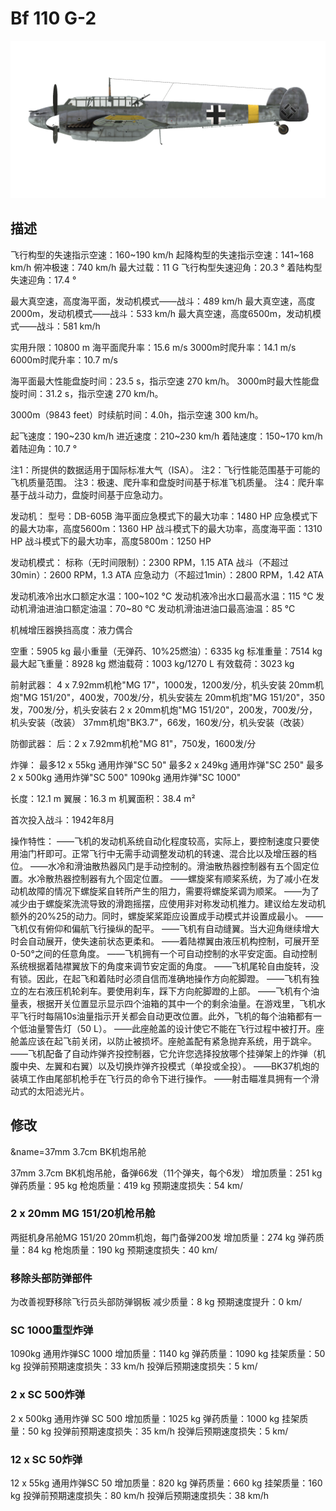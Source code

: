 # Bf 110 G-2

![bf110g2](../images/bf110g2.png)

## 描述

飞行构型的失速指示空速：160~190 km/h
起降构型的失速指示空速：141~168 km/h
俯冲极速：740 km/h
最大过载：11 G
飞行构型失速迎角：20.3 °
着陆构型失速迎角：17.4 °

最大真空速，高度海平面，发动机模式——战斗：489 km/h
最大真空速，高度2000m，发动机模式——战斗：533 km/h
最大真空速，高度6500m，发动机模式——战斗：581 km/h

实用升限：10800 m
海平面爬升率：15.6 m/s
3000m时爬升率：14.1 m/s
6000m时爬升率：10.7 m/s

海平面最大性能盘旋时间：23.5 s，指示空速 270 km/h。
3000m时最大性能盘旋时间：31.2 s，指示空速 270 km/h。

3000m（9843 feet）时续航时间：4.0h，指示空速 300 km/h。

起飞速度：190~230 km/h
进近速度：210~230 km/h
着陆速度：150~170 km/h
着陆迎角：10.7 °

注1：所提供的数据适用于国际标准大气（ISA）。
注2：飞行性能范围基于可能的飞机质量范围。
注3：极速、爬升率和盘旋时间基于标准飞机质量。
注4：爬升率基于战斗动力，盘旋时间基于应急动力。

发动机：
型号：DB-605B
海平面应急模式下的最大功率：1480 HP
应急模式下的最大功率，高度5600m：1360 HP
战斗模式下的最大功率，高度海平面：1310 HP
战斗模式下的最大功率，高度5800m：1250 HP

发动机模式：
标称（无时间限制）：2300 RPM，1.15 ATA
战斗（不超过30min）：2600 RPM，1.3 ATA
应急动力（不超过1min）：2800 RPM，1.42 ATA

发动机液冷出水口额定水温：100~102 °C
发动机液冷出水口最高水温：115 °C
发动机滑油进油口额定油温：70~80 °C
发动机滑油进油口最高油温：85 °C

机械增压器换挡高度：液力偶合 

空重：5905 kg
最小重量（无弹药、10%25燃油）：6335 kg
标准重量：7514 kg
最大起飞重量：8928 kg
燃油载荷：1003 kg/1270 L
有效载荷：3023 kg

前射武器：
4 x 7.92mm机枪"MG 17"，1000发，1200发/分，机头安装
20mm机炮"MG 151/20"，400发，700发/分，机头安装左
20mm机炮"MG 151/20"，350发，700发/分，机头安装右
2 х 20mm机炮"MG 151/20"，200发，700发/分，机头安装（改装）
37mm机炮"BK3.7"，66发，160发/分，机头安装（改装）

防御武器：
后：2 x 7.92mm机枪"MG 81"，750发，1600发/分

炸弹：
最多12 x 55kg 通用炸弹"SC 50"
最多2 x 249kg 通用炸弹"SC 250"
最多2 x 500kg 通用炸弹"SC 500"
1090kg 通用炸弹"SC 1000"

长度：12.1 m
翼展：16.3 m
机翼面积：38.4 m²

首次投入战斗：1942年8月

操作特性：
——飞机的发动机系统自动化程度较高，实际上，要控制速度只要使用油门杆即可。正常飞行中无需手动调整发动机的转速、混合比以及增压器的档位。
——水冷和滑油散热器风门是手动控制的。滑油散热器控制器有五个固定位置。水冷散热器控制器有九个固定位置。
——螺旋桨有顺桨系统，为了减小在发动机故障的情况下螺旋桨自转所产生的阻力，需要将螺旋桨调为顺桨。
——为了减少由于螺旋桨洗流导致的滑跑摇摆，应使用非对称发动机推力。建议给左发动机额外的20%25的动力。同时，螺旋桨桨距应设置成手动模式并设置成最小。
——飞机仅有俯仰和偏航飞行操纵的配平。
——飞机有自动缝翼。当大迎角继续增大时会自动展开，使失速前状态更柔和。
——着陆襟翼由液压机构控制，可展开至0-50°之间的任意角度。
——飞机拥有一个可自动控制的水平安定面。自动控制系统根据着陆襟翼放下的角度来调节安定面的角度。
——飞机尾轮自由旋转，没有锁。因此，在起飞和着陆时必须自信而准确地操作方向舵脚蹬。
——飞机有独立的左右液压机轮刹车。要使用刹车，踩下方向舵脚蹬的上部。
——飞机有个油量表，根据开关位置显示显示四个油箱的其中一个的剩余油量。在游戏里，飞机水平飞行时每隔10s油量指示开关都会自动更改位置。此外，飞机的每个油箱都有一个低油量警告灯（50 L）。
——此座舱盖的设计使它不能在飞行过程中被打开。座舱盖应该在起飞前关闭，以防止被损坏。座舱盖配有紧急抛弃系统，用于跳伞。
——飞机配备了自动炸弹齐投控制器，它允许您选择投放哪个挂弹架上的炸弹（机腹中央、左翼和右翼）以及切换炸弹齐投模式（单投或全投）。
——BK37机炮的装填工作由尾部机枪手在飞行员的命令下进行操作。
——射击瞄准具拥有一个滑动式的太阳滤光片。

## 修改
&name=37mm 3.7cm BK机炮吊舱

37mm 3.7cm BK机炮吊舱，备弹66发（11个弹夹，每个6发）
增加质量：251 kg
弹药质量：95 kg
枪炮质量：419 kg
预期速度损失：54 km/
### 2 x 20mm MG 151/20机枪吊舱

两挺机身吊舱MG 151/20 20mm机炮，每门备弹200发
增加质量：274 kg
弹药质量：84 kg
枪炮质量：190 kg
预期速度损失：40 km/
### 移除头部防弹部件

为改善视野移除飞行员头部防弹钢板
减少质量：8 kg
预期速度提升：0 km/
### SC 1000重型炸弹

1090kg 通用炸弹SC 1000
增加质量：1140 kg
弹药质量：1090 kg
挂架质量：50 kg
投弹前预期速度损失：33 km/h
投弹后预期速度损失：5 km/
### 2 x SC 500炸弹

2 x 500kg 通用炸弹 SC 500
增加质量：1025 kg
弹药质量：1000 kg
挂架质量：50 kg
投弹前预期速度损失：35 km/h
投弹后预期速度损失：5 km/
### 12 x SC 50炸弹

12 x 55kg 通用炸弹SC 50
增加质量：820 kg
弹药质量：660 kg
挂架质量：160 kg
投弹前预期速度损失：80 km/h
投弹后预期速度损失：38 km/h
